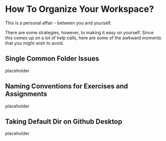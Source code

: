 # How To Organize Your Workspace?

This is a personal affair - between you and yourself.

There are some strategies, however, to making it easy on yourself. Since this comes up on a lot of help calls, here are some of the awkward moments that you might wish to avoid.

## Single Common Folder Issues

placeholder

## Naming Conventions for Exercises and Assignments

placeholder

## Taking Default Dir on Github Desktop

placeholder


